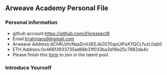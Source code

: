 ## Arweave Academy Personal File

### Personal information

- github account:https://github.com/d1srespect9
- Email:trrahmans9@gmail.com
- Arweave Address:dChRUzhrNqsDniUiEEJkO570qoUIPaXYQCLfvzL0qb0
- ETH Address:0x466f3933735ad68b31f033ba3d16e25c7882da4c
- Please finish this [form](https://docs.google.com/forms/d/e/1FAIpQLSfWA5fIIcBgmRppm3jNz5vmf9Mai_QMVil-2pO4r7YKn_Zhtw/viewform?usp=sf_link) to join in the talent pool.

### Introduce Yourself
